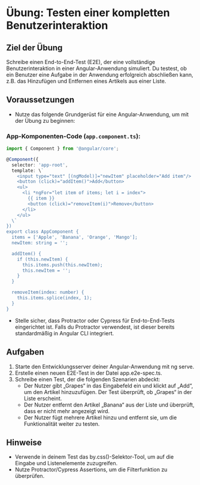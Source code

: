 # Übung: Testen einer kompletten Benutzerinteraktion

## Ziel der Übung
Schreibe einen End-to-End-Test (E2E), der eine vollständige Benutzerinteraktion in einer Angular-Anwendung simuliert. Du testest, ob ein Benutzer eine Aufgabe in der Anwendung erfolgreich abschließen kann, z.B. das Hinzufügen und Entfernen eines Artikels aus einer Liste.

## Voraussetzungen
- Nutze das folgende Grundgerüst für eine Angular-Anwendung, um mit der Übung zu beginnen:

### App-Komponenten-Code (`app.component.ts`):
```typescript
import { Component } from '@angular/core';

@Component({
  selector: 'app-root',
  template: \`
    <input type="text" [(ngModel)]="newItem" placeholder="Add item"/>
    <button (click)="addItem()">Add</button>
    <ul>
      <li *ngFor="let item of items; let i = index">
        {{ item }}
        <button (click)="removeItem(i)">Remove</button>
      </li>
    </ul>
  \`
})
export class AppComponent {
  items = ['Apple', 'Banana', 'Orange', 'Mango'];
  newItem: string = '';

  addItem() {
    if (this.newItem) {
      this.items.push(this.newItem);
      this.newItem = '';
    }
  }

  removeItem(index: number) {
    this.items.splice(index, 1);
  }
}
```
- Stelle sicher, dass Protractor oder Cypress für End-to-End-Tests eingerichtet ist. Falls du Protractor verwendest, ist dieser bereits standardmäßig in Angular CLI integriert.

## Aufgaben
1. Starte den Entwicklungsserver deiner Angular-Anwendung mit ng serve.
2. Erstelle einen neuen E2E-Test in der Datei app.e2e-spec.ts.
3. Schreibe einen Test, der die folgenden Szenarien abdeckt:
    - Der Nutzer gibt „Grapes“ in das Eingabefeld ein und klickt auf „Add“, um den Artikel hinzuzufügen. Der Test überprüft, ob „Grapes“ in der Liste erscheint.
    - Der Nutzer entfernt den Artikel „Banana“ aus der Liste und überprüft, dass er nicht mehr angezeigt wird.
    - Der Nutzer fügt mehrere Artikel hinzu und entfernt sie, um die Funktionalität weiter zu testen.

## Hinweise
- Verwende in deinem Test das by.css()-Selektor-Tool, um auf die Eingabe und Listenelemente zuzugreifen.
- Nutze Protractor/Cypress Assertions, um die Filterfunktion zu überprüfen.
